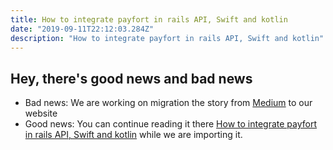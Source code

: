 ```yaml
---
title: How to integrate payfort in rails API, Swift and kotlin
date: "2019-09-11T22:12:03.284Z"
description: "How to integrate payfort in rails API, Swift and kotlin"
---
```


## Hey, there's good news and bad news

- Bad news: We are working on migration the story from [Medium](https://medium.com/@bojanmajed/awesome-server-status-message-53db02a0b168) to our website
- Good news: You can continue reading it there [How to integrate payfort in rails API, Swift and kotlin](https://medium.com/@bojanmajed/how-to-integrate-payfort-in-rails-api-swift-and-kotlin-aa2c3032565b) while we are importing it.